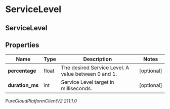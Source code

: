 # ServiceLevel

## ServiceLevel

## Properties

|Name | Type | Description | Notes|
|------------ | ------------- | ------------- | -------------|
| **percentage** | float | The desired Service Level. A value between 0 and 1. | [optional] |
| **duration_ms** | int | Service Level target in milliseconds. | [optional] |



_PureCloudPlatformClientV2 211.1.0_
